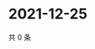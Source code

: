 # 2021-12-25

共 0 条

<!-- BEGIN WEIBO -->
<!-- 最后更新时间 Sat Dec 25 2021 08:40:24 GMT+0800 (China Standard Time) -->

<!-- END WEIBO -->
